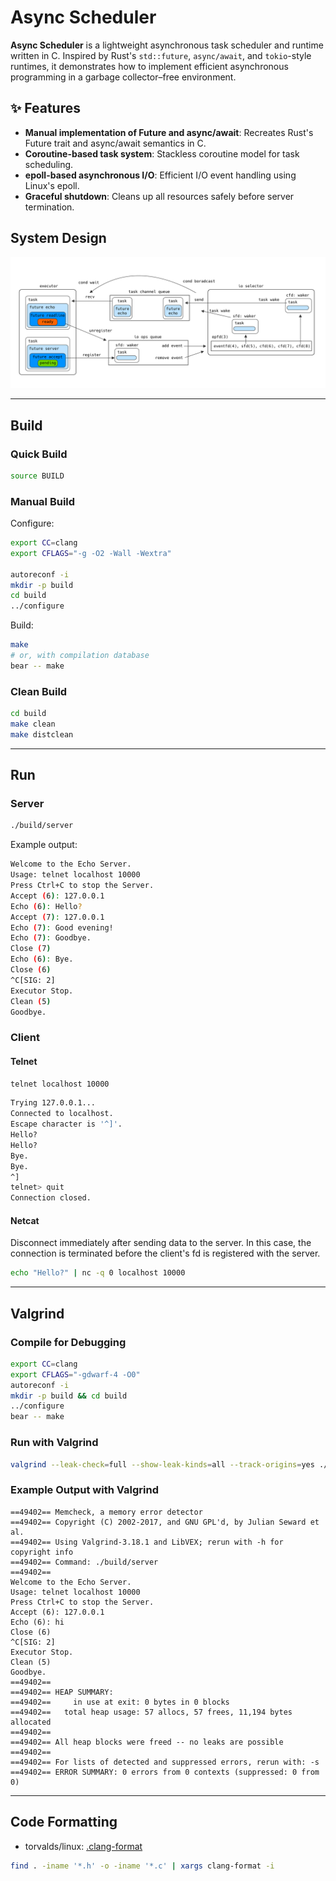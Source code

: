 # Async Scheduler

**Async Scheduler** is a lightweight asynchronous task scheduler and runtime written in C.
Inspired by Rust's `std::future`, `async/await`, and `tokio`-style runtimes, it demonstrates how to implement efficient asynchronous programming in a garbage collector–free environment.

## ✨ Features

- **Manual implementation of Future and async/await**: Recreates Rust's Future trait and async/await semantics in C.
- **Coroutine-based task system**: Stackless coroutine model for task scheduling.
- **epoll-based asynchronous I/O**: Efficient I/O event handling using Linux's epoll.
- **Graceful shutdown**: Cleans up all resources safely before server termination.

## System Design

![system architecture](docs/images/architecture.png)

---

## Build

### Quick Build

```bash
source BUILD
```

### Manual Build

Configure:

```bash
export CC=clang
export CFLAGS="-g -O2 -Wall -Wextra"

autoreconf -i
mkdir -p build
cd build
../configure
```

Build:

```bash
make
# or, with compilation database
bear -- make
```

### Clean Build

```bash
cd build
make clean
make distclean
```

---

## Run

### Server

```bash
./build/server
```

Example output:

```bash
Welcome to the Echo Server.
Usage: telnet localhost 10000
Press Ctrl+C to stop the Server.
Accept (6): 127.0.0.1
Echo (6): Hello?
Accept (7): 127.0.0.1
Echo (7): Good evening!
Echo (7): Goodbye.
Close (7)
Echo (6): Bye.
Close (6)
^C[SIG: 2]
Executor Stop.
Clean (5)
Goodbye.
```

### Client

#### Telnet

```bash
telnet localhost 10000
```

```bash
Trying 127.0.0.1...
Connected to localhost.
Escape character is '^]'.
Hello?
Hello?
Bye.
Bye.
^]
telnet> quit
Connection closed.
```

#### Netcat

Disconnect immediately after sending data to the server.
In this case, the connection is terminated before the client's fd is registered with the server.

```bash
echo "Hello?" | nc -q 0 localhost 10000
```

---

## Valgrind

### Compile for Debugging

```bash
export CC=clang
export CFLAGS="-gdwarf-4 -O0"
autoreconf -i
mkdir -p build && cd build
../configure
bear -- make
```

### Run with Valgrind

```bash
valgrind --leak-check=full --show-leak-kinds=all --track-origins=yes ./build/server
```

### Example Output with Valgrind

```log
==49402== Memcheck, a memory error detector
==49402== Copyright (C) 2002-2017, and GNU GPL'd, by Julian Seward et al.
==49402== Using Valgrind-3.18.1 and LibVEX; rerun with -h for copyright info
==49402== Command: ./build/server
==49402==
Welcome to the Echo Server.
Usage: telnet localhost 10000
Press Ctrl+C to stop the Server.
Accept (6): 127.0.0.1
Echo (6): hi
Close (6)
^C[SIG: 2]
Executor Stop.
Clean (5)
Goodbye.
==49402==
==49402== HEAP SUMMARY:
==49402==     in use at exit: 0 bytes in 0 blocks
==49402==   total heap usage: 57 allocs, 57 frees, 11,194 bytes allocated
==49402==
==49402== All heap blocks were freed -- no leaks are possible
==49402==
==49402== For lists of detected and suppressed errors, rerun with: -s
==49402== ERROR SUMMARY: 0 errors from 0 contexts (suppressed: 0 from 0)
```

---

## Code Formatting

- torvalds/linux: [.clang-format](https://github.com/torvalds/linux/blob/master/.clang-format)

```bash
find . -iname '*.h' -o -iname '*.c' | xargs clang-format -i
```

